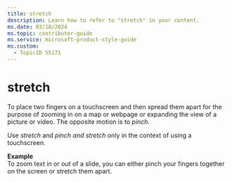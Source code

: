 ```yaml
---
title: stretch
description: Learn how to refer to "stretch" in your content.
ms.date: 03/18/2024
ms.topic: contributor-guide
ms.service: microsoft-product-style-guide
ms.custom:
  - TopicID 55171
---
```



# stretch

To place two fingers on a touchscreen and then spread them apart for the purpose of zooming in on a map or webpage or expanding the view of a picture or video. The opposite motion is to *pinch.*

Use *stretch* and *pinch and stretch* only in the context of using a touchscreen.

**Example**  
To zoom text in or out of a slide, you can either pinch your fingers together on the screen or stretch them apart.

